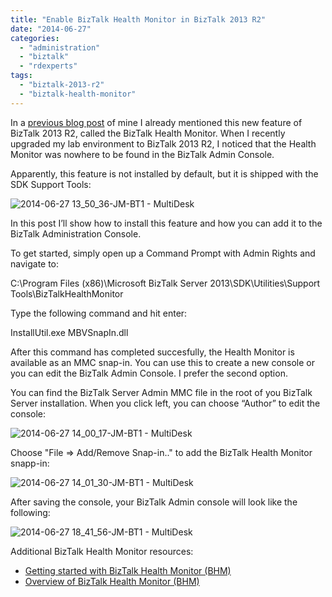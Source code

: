 ```yaml
---
title: "Enable BizTalk Health Monitor in BizTalk 2013 R2"
date: "2014-06-27"
categories: 
  - "administration"
  - "biztalk"
  - "rdexperts"
tags: 
  - "biztalk-2013-r2"
  - "biztalk-health-monitor"
---
```


In a [previous blog post](http://blog.jeroenmaes.eu/2014/06/biztalk-health-monitor-new-feature-in-biztalk-2013-r2/ "BizTalk Health Monitor: new feature in BizTalk 2013 R2") of mine I already mentioned this new feature of BizTalk 2013 R2, called the BizTalk Health Monitor. When I recently upgraded my lab environment to BizTalk 2013 R2, I noticed that the Health Monitor was nowhere to be found in the BizTalk Admin Console.

Apparently, this feature is not installed by default, but it is shipped with the SDK Support Tools:

![2014-06-27 13_50_36-JM-BT1 - MultiDesk](2014-06-27-13_50_36-JM-BT1-MultiDesk_thumb.png "2014-06-27 13_50_36-JM-BT1 - MultiDesk")

In this post I’ll show how to install this feature and how you can add it to the BizTalk Administration Console.

To get started, simply open up a Command Prompt with Admin Rights and navigate to:

C:\\Program Files (x86)\\Microsoft BizTalk Server 2013\\SDK\\Utilities\\Support Tools\\BizTalkHealthMonitor

Type the following command and hit enter:

InstallUtil.exe MBVSnapIn.dll

After this command has completed succesfully, the Health Monitor is available as an MMC snap-in. You can use this to create a new console or you can edit the BizTalk Admin Console. I prefer the second option.

You can find the BizTalk Server Admin MMC file in the root of you BizTalk Server installation. When you click left, you can choose “Author” to edit the console:

![2014-06-27 14_00_17-JM-BT1 - MultiDesk](2014-06-27-14_00_17-JM-BT1-MultiDesk_thumb.png "2014-06-27 14_00_17-JM-BT1 - MultiDesk")

Choose "File => Add/Remove Snap-in.." to add the BizTalk Health Monitor snapp-in:

![2014-06-27 14_01_30-JM-BT1 - MultiDesk](2014-06-27-14_01_30-JM-BT1-MultiDesk_thumb.png "2014-06-27 14_01_30-JM-BT1 - MultiDesk")

After saving the console, your BizTalk Admin console will look like the following:

![2014-06-27 18_41_56-JM-BT1 - MultiDesk](2014-06-27-18_41_56-JM-BT1-MultiDesk_thumb.png "2014-06-27 18_41_56-JM-BT1 - MultiDesk")

Additional BizTalk Health Monitor resources:

- [Getting started with BizTalk Health Monitor (BHM)](http://blogs.msdn.com/b/biztalkhealthmonitor/archive/2014/06/26/getting-started-with-biztalk-health-monitor-bhm.aspx)
- [Overview of BizTalk Health Monitor (BHM)](http://blogs.msdn.com/b/biztalkhealthmonitor/archive/2014/06/26/overview-of-biztalk-health-monitor-bhm.aspx)
